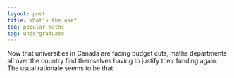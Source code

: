 ```yaml
---
layout: post
title: What's the use?
tag: popular-maths
tag: undergraduate
---
```


Now that universities in Canada are facing budget cuts, maths departments all over the country find themselves having to justify their funding again. The usual rationale seems to be that  